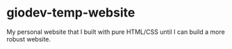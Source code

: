 # giodev-temp-website
My personal website that I built with pure HTML/CSS until I can build a more robust website.
